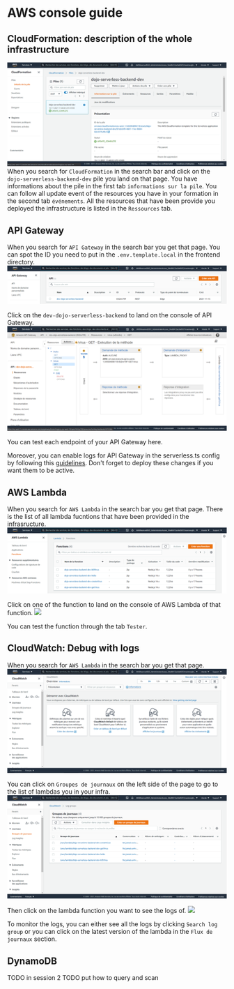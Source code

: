 # AWS console guide

## CloudFormation: description of the whole infrastructure
![](../assets/CloudFormation_console_page.png)
When you search for `CloudFormation` in the search bar and click on the `dojo-serverless-backend-dev` pile you land on that page.
You have informations about the pile in the first tab `informations sur la pile`.
You can follow all update event of the resources you have in your formation in the second tab `événements`.
All the resources that have been provide you deployed the infrastructure is listed in the `Ressources` tab.

## API Gateway
When you search for `API Gateway` in the search bar you get that page. You can spot the ID you need to put in the `.env.template.local` in the frontend directory.
![](../assets/APIGateway_landing_page.png)

Click on the `dev-dojo-serverless-backend` to land on the console of API Gateway.
![](../assets/APIGateway_console_page.png)

You can test each endpoint of your API Gateway here.

Moreover, you can enable logs for API Gateway in the serverless.ts config by following this [guidelines](https://www.serverless.com/framework/docs/providers/aws/events/apigateway#logs). Don't forget to deploy these changes if you want them to be active.

## AWS Lambda
When you search for `AWS Lambda` in the search bar you get that page. There is the list of all lambda fucntions that have been provided in the infrasructure.
![](../assets/AWSLambda_landing_page.png)

Click on one of the function to land on the console of AWS Lambda of that function.
![](../assets/AWSLambda_console_page.png)

You can test the function through the tab `Tester`.


## CloudWatch: Debug with logs
When you search for `AWS Lambda` in the search bar you get that page.
![](../assets/CloudWatch_landing_page.png)

You can click on `Groupes de journaux` on the left side of the page to go to the list of lambdas you in your infra.
![](../assets/CloudWatch_list_page.png)

Then click on the lambda function you want to see the logs of.
![](../assets/CloudWatch_function_page.png)

To monitor the logs, you can either see all the logs by clicking `Search log group` or you can click on the latest version of the lambda in the `Flux de journaux` section.

## DynamoDB
TODO in session 2
TODO put how to query and scan
